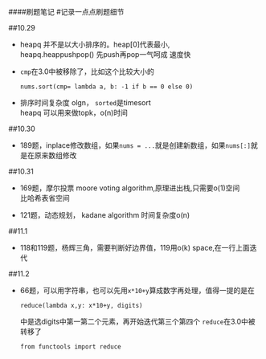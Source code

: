 ####刷题笔记
#记录一点点刷题细节

##10.29
- heapq 并不是以大小排序的。heap[0]代表最小,  
heapq.heappushpop() 先push再pop一气呵成 速度快

- `cmp`在3.0中被移除了，比如这个比较大小的 

	```
	nums.sort(cmp= lambda a, b: -1 if b == 0 else 0)
	```

- 排序时间复杂度 olgn， `sorted`是timesort  
heapq 可以用来做topk，o(n)时间


##10.30
- 189题，inplace修改数组，如果`nums = ...`就是创建新数组，如果`nums[:]`就是在原来数组修改

##10.31

- 169题，摩尔投票 moore voting algorithm,原理进出栈,只需要o(1)空间  
比哈希表省空间

- 121题，动态规划， kadane algorithm 时间复杂度o(n)

##11.1
- 118和119题，杨辉三角，需要判断好边界值，119用o(k) space,在一行上面迭代

##11.2
- 66题，可以用字符串，也可以先用`x*10+y`算成数字再处理，值得一提的是在  
	```
	reduce(lambda x,y: x*10+y, digits)
	```
	中是选digits中第一第二个元素，再开始迭代第三个第四个
	`reduce`在3.0中被转移了  
	```
	from functools import reduce
	```
